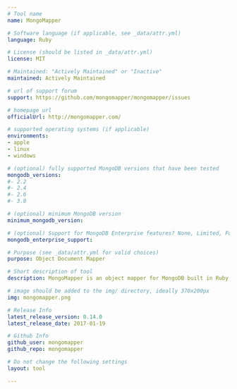 ```yaml
---
# Tool name
name: MongoMapper

# Software language (if applicable, see _data/attr.yml)
language: Ruby

# License (should be listed in _data/attr.yml)
license: MIT

# Maintained: "Actively Maintained" or "Inactive"
maintained: Actively Maintained

# url of support forum
support: https://github.com/mongomapper/mongomapper/issues

# homepage url
officialUrl: http://mongomapper.com/

# supported operating systems (if applicable)
environments:
- apple
- linux
- windows

# (optional) fully supported MongoDB versions that have been tested
mongodb_versions:
#- 2.2
#- 2.4
#- 2.6
#- 3.0

# (optional) minimum MongoDB version
minimum_mongodb_version:

# (optional) Support for MongoDB Enterprise features? None, Limited, Full
mongodb_enterprise_support: 

# Purpose (see _data/attr.yml for valid choices)
purpose: Object Document Mapper

# Short description of tool
description: MongoMapper is an object mapper for MongoDB built in Ruby to be simple and extensible.

# image should be added to the img/ directory, ideally 370x200px
img: mongomapper.png

# Release Info
latest_release_version: 0.14.0
latest_release_date: 2017-01-19

# Github Info
github_user: mongomapper
github_repo: mongomapper

# Do not change the following settings
layout: tool

---
```



